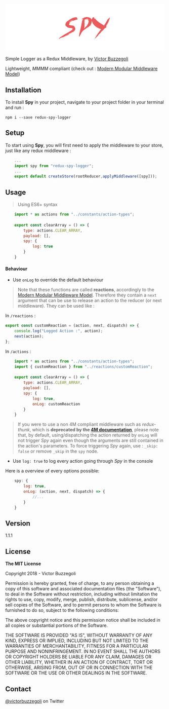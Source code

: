 ![spy](spy.jpg)

Simple Logger as a Redux Middleware, by [Victor Buzzegoli](https://twitter.com/victorbuzzegoli)

Lightweight, _MMMM_ compliant (check out : [Modern Modular Middleware Model](https://github.com/vbuzzegoli/4m))

## Installation

To install **Spy** in your project, navigate to your project folder in your terminal and run :

    npm i --save redux-spy-logger

## Setup

To start using **Spy**, you will first need to apply the middleware to your store, just like any redux middleware :

```javascript
    ...
    import spy from "redux-spy-logger";
    ...
    export default createStore(rootReducer,applyMiddleware([spy]));
```

## Usage

> Using ES6+ syntax

```javascript
    import * as actions from "../constants/action-types";

    export const clearArray = () => {
        type: actions.CLEAR_ARRAY,
        payload: [],
        spy: {
            log: true
        }
    }
```

#### Behaviour

-   Use `onLog` to override the default behaviour

> Note that these functions are called **reactions**, accordingly to the [Modern Modular Middleware Model](https://github.com/vbuzzegoli/4m). Therefore they contain a `next` argument that can be use to release an action to the reducer (or next middleware). They can be used like :

In `/reactions` :

```javascript
export const customReaction = (action, next, dispatch) => {
	console.log("Logged Action :", action);
	next(action);
};
```

In `/actions` :

```javascript
    import * as actions from "../constants/action-types";
    import { customReaction } from "../reactions/customReaction";

    export const clearArray = () => {
        type: actions.CLEAR_ARRAY,
        payload: [],
        spy: {
            log: true,
            onLog: customReaction
        }
    }
```

> If you were to use a non 4M compliant middleware such as _redux-thunk_, which is **deprecated by the [4M documentation](https://github.com/vbuzzegoli/4m)**, please note that, by default, using/dispatching the action returned by `onLog` will not trigger _Spy_ again even though the arguments are still contained in the action's parameters. To force triggering _Spy_ again, use : `_skip: false` or remove `_skip` in the `spy` node.

-   Use `log: true` to log every action going through _Spy_ in the console

Here is a overview of every options possible:

```javascript
    spy: {
        log: true,
        onLog: (action, next, dispatch) => {
            //...
        }
    }
```

## Version

1.1.1

## License

**The MIT License**

Copyright 2018 - Victor Buzzegoli

Permission is hereby granted, free of charge, to any person obtaining a copy of this software and associated documentation files (the "Software"), to deal in the Software without restriction, including without limitation the rights to use, copy, modify, merge, publish, distribute, sublicense, and/or sell copies of the Software, and to permit persons to whom the Software is furnished to do so, subject to the following conditions:

The above copyright notice and this permission notice shall be included in all copies or substantial portions of the Software.

THE SOFTWARE IS PROVIDED "AS IS", WITHOUT WARRANTY OF ANY KIND, EXPRESS OR IMPLIED, INCLUDING BUT NOT LIMITED TO THE WARRANTIES OF MERCHANTABILITY, FITNESS FOR A PARTICULAR PURPOSE AND NONINFRINGEMENT. IN NO EVENT SHALL THE AUTHORS OR COPYRIGHT HOLDERS BE LIABLE FOR ANY CLAIM, DAMAGES OR OTHER LIABILITY, WHETHER IN AN ACTION OF CONTRACT, TORT OR OTHERWISE, ARISING FROM, OUT OF OR IN CONNECTION WITH THE SOFTWARE OR THE USE OR OTHER DEALINGS IN THE SOFTWARE.

## Contact

[@victorbuzzegoli](https://twitter.com/victorbuzzegoli) on Twitter
